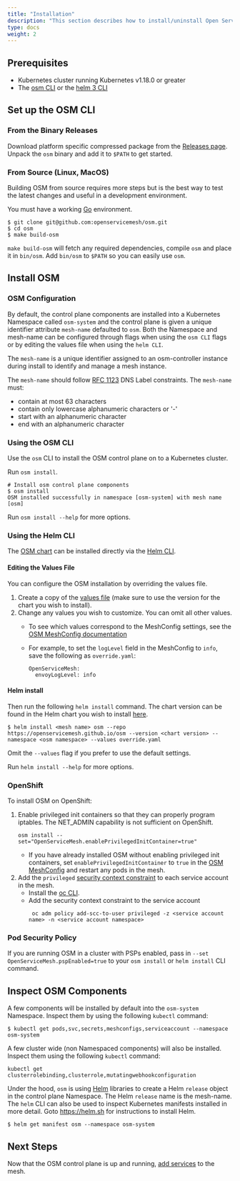 ```yaml
---
title: "Installation"
description: "This section describes how to install/uninstall Open Service Mesh (OSM) on a Kubernetes cluster using the `osm` CLI."
type: docs
weight: 2
---
```


## Prerequisites

- Kubernetes cluster running Kubernetes v1.18.0 or greater
- The [osm CLI](#set-up-the-osm-cli) or the [helm 3 CLI](https://helm.sh/docs/intro/install/)

## Set up the OSM CLI

### From the Binary Releases

Download platform specific compressed package from the [Releases page](https://github.com/openservicemesh/osm/releases).
Unpack the `osm` binary and add it to `$PATH` to get started.

### From Source (Linux, MacOS)

Building OSM from source requires more steps but is the best way to test the latest changes and useful in a development environment.

You must have a working [Go](https://golang.org/doc/install) environment.

```console
$ git clone git@github.com:openservicemesh/osm.git
$ cd osm
$ make build-osm
```

`make build-osm` will fetch any required dependencies, compile `osm` and place it in `bin/osm`. Add `bin/osm` to `$PATH` so you can easily use `osm`.

## Install OSM

### OSM Configuration
By default, the control plane components are installed into a Kubernetes Namespace called `osm-system` and the control plane is given a unique identifier attribute `mesh-name` defaulted to `osm`. Both the Namespace and mesh-name can be configured through flags when using the `osm CLI` flags or by editing the values file when using the `helm CLI`.

The `mesh-name` is a unique identifier assigned to an osm-controller instance during install to identify and manage a mesh instance.

The `mesh-name` should follow [RFC 1123](https://tools.ietf.org/html/rfc1123) DNS Label constraints. The `mesh-name` must:
- contain at most 63 characters
- contain only lowercase alphanumeric characters or '-'
- start with an alphanumeric character
- end with an alphanumeric character

### Using the OSM CLI
Use the `osm` CLI to install the OSM control plane on to a Kubernetes cluster.

Run `osm install`.

```console
# Install osm control plane components
$ osm install
OSM installed successfully in namespace [osm-system] with mesh name [osm]
```

Run `osm install --help` for more options.

### Using the Helm CLI
The [OSM chart](https://github.com/openservicemesh/osm/tree/release-v0.9/charts/osm) can be installed directly via the [Helm CLI](https://helm.sh/docs/intro/install/).

#### Editing the Values File
You can configure the OSM installation by overriding the values file.
1. Create a copy of the [values file](https://github.com/openservicemesh/osm/blob/release-v0.9/charts/osm/values.yaml) (make sure to use the version for the chart you wish to install).
1. Change any values you wish to customize. You can omit all other values.
   - To see which values correspond to the MeshConfig settings, see the [OSM MeshConfig documentation](/docs/concepts_features/osm_mesh_config)

   - For example, to set the `logLevel` field in the MeshConfig to `info`, save the following as `override.yaml`:
     ```
     OpenServiceMesh:
       envoyLogLevel: info
     ```

#### Helm install
Then run the following `helm install` command. The chart version can be found in the Helm chart you wish to install [here](https://github.com/openservicemesh/osm/blob/release-v0.9/charts/osm/Chart.yaml#L17).

```console
$ helm install <mesh name> osm --repo https://openservicemesh.github.io/osm --version <chart version> --namespace <osm namespace> --values override.yaml
```

Omit the `--values` flag if you prefer to use the default settings.

Run `helm install --help` for more options.

### OpenShift

To install OSM on OpenShift:
1. Enable privileged init containers so that they can properly program iptables. The NET_ADMIN capability is not sufficient on OpenShift.
    ```shell
    osm install --set="OpenServiceMesh.enablePrivilegedInitContainer=true"
    ```
    - If you have already installed OSM without enabling privileged init containers, set `enablePrivilegedInitContainer` to `true` in the [OSM MeshConfig](/docs/concepts_features/osm_mesh_config) and restart any pods in the mesh.
1. Add the `privileged` [security context constraint](https://docs.openshift.com/container-platform/4.7/authentication/managing-security-context-constraints.html) to each service account in the mesh.
    - Install the [oc CLI](https://docs.openshift.com/container-platform/4.7/cli_reference/openshift_cli/getting-started-cli.html).
    - Add the security context constraint to the service account
       ```shell
        oc adm policy add-scc-to-user privileged -z <service account name> -n <service account namespace>
       ```

### Pod Security Policy

If you are running OSM in a cluster with PSPs enabled, pass in `--set OpenServiceMesh.pspEnabled=true` to your `osm install` or `helm install` CLI command.

## Inspect OSM Components

A few components will be installed by default into the `osm-system` Namespace. Inspect them by using the following `kubectl` command:

```console
$ kubectl get pods,svc,secrets,meshconfigs,serviceaccount --namespace osm-system
```

A few cluster wide (non Namespaced components) will also be installed. Inspect them using the following `kubectl` command:

```console
kubectl get clusterrolebinding,clusterrole,mutatingwebhookconfiguration
```

Under the hood, `osm` is using [Helm](https://helm.sh) libraries to create a Helm `release` object in the control plane Namespace. The Helm `release` name is the mesh-name. The `helm` CLI can also be used to inspect Kubernetes manifests installed in more detail. Goto https://helm.sh for instructions to install Helm.

```console
$ helm get manifest osm --namespace osm-system
```

## Next Steps

Now that the OSM control plane is up and running, [add services](/docs/tasks/onboard_services) to the mesh.
